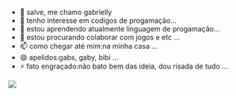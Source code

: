 - 👋 salve, me chamo gabrielly
- 👀 tenho interesse em codigos de progamação...
- 🌱 estou aprendendo atualmente linguagem de progamação...
- 💞️ estou procurando colaborar com jogos e etc ...
- 📫 como chegar até mim:na minha casa ...
- 😄 apelidos:gabs, gaby, bibi ...
- ⚡ fato engraçado:não bato bem das ideia, dou risada de tudo ...

<!---
Gabygabss/Gabygabss is a ✨ special ✨ repository because its `README.md` (this file) appears on your GitHub profile.
You can click the Preview link to take a look at your changes.
--->
![](link)
